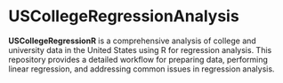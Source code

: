 # USCollegeRegressionAnalysis
**USCollegeRegressionR** is a comprehensive analysis of college and university data in the United States using R for regression analysis. This repository provides a detailed workflow for preparing data, performing linear regression, and addressing common issues in regression analysis.
